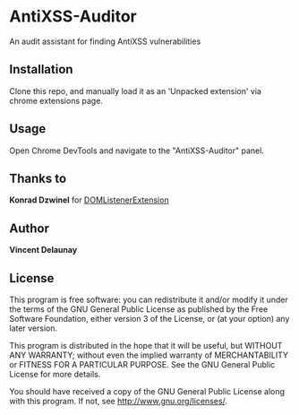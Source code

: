AntiXSS-Auditor
===============

An audit assistant for finding AntiXSS vulnerabilities

Installation
-----

Clone this repo, and manually load it as an 'Unpacked extension' via chrome extensions page.

Usage
-----

Open Chrome DevTools and navigate to the "AntiXSS-Auditor" panel. 

Thanks to
------

**Konrad Dzwinel** for [DOMListenerExtension](https://github.com/kdzwinel/DOMListenerExtension)

Author
------

**Vincent Delaunay**


License
-------

This program is free software: you can redistribute it and/or modify
it under the terms of the GNU General Public License as published by
the Free Software Foundation, either version 3 of the License, or
(at your option) any later version.

This program is distributed in the hope that it will be useful,
but WITHOUT ANY WARRANTY; without even the implied warranty of
MERCHANTABILITY or FITNESS FOR A PARTICULAR PURPOSE.  See the
GNU General Public License for more details.

You should have received a copy of the GNU General Public License
along with this program.  If not, see <http://www.gnu.org/licenses/>.
